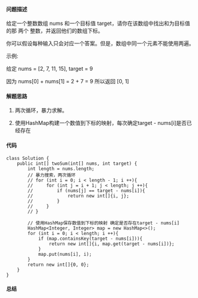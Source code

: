 #### 问题描述
给定一个整数数组 nums 和一个目标值 target，请你在该数组中找出和为目标值的那 两个 整数，并返回他们的数组下标。

你可以假设每种输入只会对应一个答案。但是，数组中同一个元素不能使用两遍。

示例:

给定 nums = [2, 7, 11, 15], target = 9

因为 nums[0] + nums[1] = 2 + 7 = 9
所以返回 [0, 1]

#### 解题思路
1. 两次循环，暴力求解。

2. 使用HashMap构建一个数值到下标的映射，每次确定target - nums[i]是否已经存在

#### 代码

    class Solution {
        public int[] twoSum(int[] nums, int target) {
            int length = nums.length;
            // 暴力搜索，两次循环
            // for (int i = 0; i < length - 1; i ++){
            //     for (int j = i + 1; j < length; j ++){
            //         if (nums[j] == target - nums[i]){
            //             return new int[]{i, j};
            //         }
            //     }
            // }
    
            // 使用HashMap保存数值到下标的映射 确定是否存在target - nums[i]
            HashMap<Integer, Integer> map = new HashMap<>();
            for (int i = 0; i < length; i ++){
                if (map.containsKey(target - nums[i])){
                    return new int[]{i, map.get(target - nums[i])};
                }
                map.put(nums[i], i);
            }
            return new int[]{0, 0};
        }
    }

#### 总结